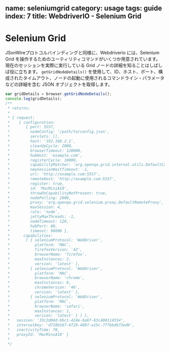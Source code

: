 name: seleniumgrid
category: usage
tags: guide
index: 7
title: WebdriverIO - Selenium Grid
---

Selenium Grid
=====================

JSonWireプロトコルバインディングと同様に、Webdriverio には、Selenium Grid を操作するためのユーティリティコマンドがいくつか用意されています。現在のセッションを実際に実行している Grid ノードの詳細を知ることはしばしば役に立ちます。 `getGridNodeDetails()` を使用して、ID、ホスト、ポート、構成されたタイムアウト、ノードの起動に使用されるコマンドライン・パラメータなどの詳細を含む JSON オブジェクトを取得します。

```js
var gridDetails = browser.getGridNodeDetails();
console.log(gridDetails);
/**
 * returns:
 *
 * { request:
 *    { configuration:
 *       { port: 5557,
 *         nodeConfig: '/path/to/config.json',
 *         servlets: [],
 *         host: '192.168.2.1',
 *         cleanUpCycle: 2000,
 *         browserTimeout: 120000,
 *         hubHost: 'example.com',
 *         registerCycle: 10000,
 *         capabilityMatcher: 'org.openqa.grid.internal.utils.DefaultCapabilityMatcher',
 *         newSessionWaitTimeout: -1,
 *         url: 'http://example.com:5557',
 *         remoteHost: 'http://example.com:5557',
 *         register: true,
 *         id: 'MacMiniA10',
 *         throwOnCapabilityNotPresent: true,
 *         nodePolling: 2000,
 *         proxy: 'org.openqa.grid.selenium.proxy.DefaultRemoteProxy',
 *         maxSession: 4,
 *         role: 'node',
 *         jettyMaxThreads: -1,
 *         nodeTimeout: 120,
 *         hubPort: 80,
 *         timeout: 90000 },
 *      capabilities:
 *       [ { seleniumProtocol: 'WebDriver',
 *           platform: 'MAC',
 *           firefoxVersion: '42',
 *           browserName: 'firefox',
 *           maxInstances: 2,
 *           version: 'latest' },
 *         { seleniumProtocol: 'WebDriver',
 *           platform: 'MAC',
 *           browserName: 'chrome',
 *           maxInstances: 8,
 *           chromeVersion: '46',
 *           version: 'latest' },
 *         { seleniumProtocol: 'WebDriver',
 *           platform: 'MAC',
 *           browserName: 'safari',
 *           maxInstances: 1,
 *           version: 'latest' } ] },
 *   session: '33c2d04d-6bc1-424e-ba6f-63c400114554',
 *   internalKey: 'd710b167-6f29-4097-a15c-7f7bbdb73edb',
 *   inactivityTime: 78,
 *   proxyId: 'MacMiniA10' }
 *
 */
```

